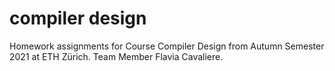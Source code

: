 # compiler design

Homework assignments for Course Compiler Design from Autumn Semester 2021 at ETH Zürich. Team Member Flavia Cavaliere.

